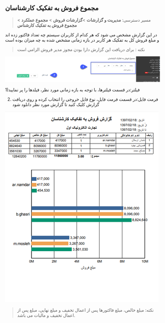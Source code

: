 ﻿## مجموع فروش به تفکیک کارشناسان

> مسیر دسترسی: **مدیریت و گزارشات** >**گزارشات فروش** > **مجموع عملکرد** > **مجموع فروش به تفکیک کارشناس**

در این گزارش مشخص می شود که هر کدام از کاربران سیستم چه تعداد فاکتور زده اند و مبلغ فروش کل به تفکیک هر کاربر در بازه زمانی مشخص شده به چه میزان بوده است

> نکته : برای دریافت این گزارش دارا بودن مجوز مدیر فروش الزامی است

![](162.png)

1)فیلتر:در قسمت فیلترها، با توجه به بازه زمانی مورد نظر، فیلدها را پر نمایید

2)  فرمت فایل:در قسمت فرمت فایل، نوع فایل خروجی را انتخاب کرده و روی دریافت گزارش کلیک کنید تا گزارش مورد نظر دانلود شود

![](TotalSaleUser2.png)

> نکته: مبلغ خالص، مبلغ فاکتورها پس از اعمال تخفیف و مبلغ نهایی، مبلغ پس از اعمال تخفیف و مالیات می باشد.

